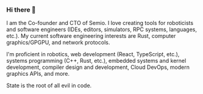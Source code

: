 ### Hi there 👋

I am the Co-founder and CTO of Semio. I love creating tools for roboticists and software engineers (IDEs, editors, simulators, RPC systems, languages, etc.). My current software engineering interests are Rust, computer graphics/GPGPU, and network protocols.

I'm proficient in robotics, web development (React, TypeScript, etc.), systems programming (C++, Rust, etc.), embedded systems and kernel development, compiler design and development, Cloud DevOps, modern graphics APIs, and more.

State is the root of all evil in code.

<!--
**bmcdorman/bmcdorman** is a ✨ _special_ ✨ repository because its `README.md` (this file) appears on your GitHub profile.

Here are some ideas to get you started:

- 🔭 I’m currently working on ...
- 🌱 I’m currently learning ...
- 👯 I’m looking to collaborate on ...
- 🤔 I’m looking for help with ...
- 💬 Ask me about ...
- 📫 How to reach me: ...
- 😄 Pronouns: ...
- ⚡ Fun fact: ...
-->
